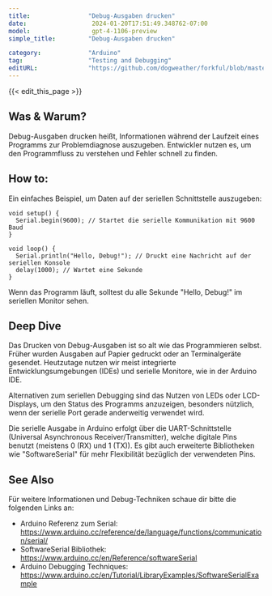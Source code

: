 ```yaml
---
title:                "Debug-Ausgaben drucken"
date:                  2024-01-20T17:51:49.348762-07:00
model:                 gpt-4-1106-preview
simple_title:         "Debug-Ausgaben drucken"

category:             "Arduino"
tag:                  "Testing and Debugging"
editURL:              "https://github.com/dogweather/forkful/blob/master/content/de/arduino/printing-debug-output.md"
---
```


{{< edit_this_page >}}

## Was & Warum?
Debug-Ausgaben drucken heißt, Informationen während der Laufzeit eines Programms zur Problemdiagnose auszugeben. Entwickler nutzen es, um den Programmfluss zu verstehen und Fehler schnell zu finden.

## How to:
Ein einfaches Beispiel, um Daten auf der seriellen Schnittstelle auszugeben:

```Arduino
void setup() {
  Serial.begin(9600); // Startet die serielle Kommunikation mit 9600 Baud
}

void loop() {
  Serial.println("Hello, Debug!"); // Druckt eine Nachricht auf der seriellen Konsole
  delay(1000); // Wartet eine Sekunde
}
```

Wenn das Programm läuft, solltest du alle Sekunde "Hello, Debug!" im seriellen Monitor sehen.

## Deep Dive
Das Drucken von Debug-Ausgaben ist so alt wie das Programmieren selbst. Früher wurden Ausgaben auf Papier gedruckt oder an Terminalgeräte gesendet. Heutzutage nutzen wir meist integrierte Entwicklungsumgebungen (IDEs) und serielle Monitore, wie in der Arduino IDE.

Alternativen zum seriellen Debugging sind das Nutzen von LEDs oder LCD-Displays, um den Status des Programms anzuzeigen, besonders nützlich, wenn der serielle Port gerade anderweitig verwendet wird.

Die serielle Ausgabe in Arduino erfolgt über die UART-Schnittstelle (Universal Asynchronous Receiver/Transmitter), welche digitale Pins benutzt (meistens 0 (RX) und 1 (TX)). Es gibt auch erweiterte Bibliotheken wie "SoftwareSerial" für mehr Flexibilität bezüglich der verwendeten Pins.

## See Also
Für weitere Informationen und Debug-Techniken schaue dir bitte die folgenden Links an:

- Arduino Referenz zum Serial: https://www.arduino.cc/reference/de/language/functions/communication/serial/
- SoftwareSerial Bibliothek: https://www.arduino.cc/en/Reference/softwareSerial
- Arduino Debugging Techniques: https://www.arduino.cc/en/Tutorial/LibraryExamples/SoftwareSerialExample
